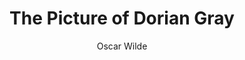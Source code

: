 ---
title: The Picture of Dorian Gray
author: Oscar Wilde
status: Read
image: the-picture-of-dorian-gray.jpg
start_date: 2025/01/11
end_date: 2025/01/16
rating: 3
length: 222
own: true
---